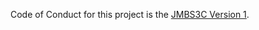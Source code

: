 Code of Conduct for this project is the [JMBS3C Version 1](https://github.com/jacobmbarnard/jmbsc3/blob/cdb2caf19285f641fc11814c43282b6d72ebbdd5/CODE_OF_CONDUCT.md).